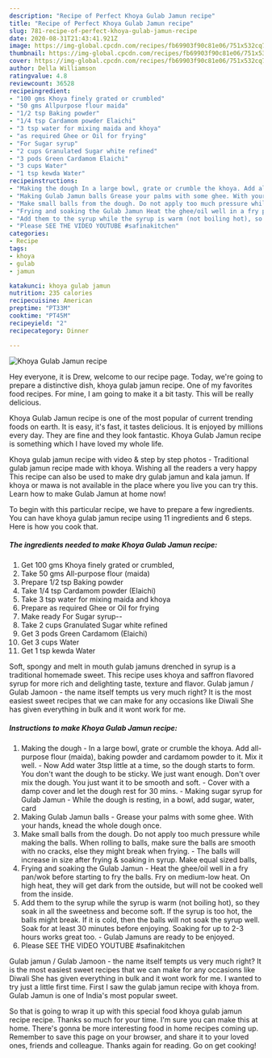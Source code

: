 ```yaml
---
description: "Recipe of Perfect Khoya Gulab Jamun recipe"
title: "Recipe of Perfect Khoya Gulab Jamun recipe"
slug: 781-recipe-of-perfect-khoya-gulab-jamun-recipe
date: 2020-08-31T21:43:41.921Z
image: https://img-global.cpcdn.com/recipes/fb69903f90c81e06/751x532cq70/khoya-gulab-jamun-recipe-recipe-main-photo.jpg
thumbnail: https://img-global.cpcdn.com/recipes/fb69903f90c81e06/751x532cq70/khoya-gulab-jamun-recipe-recipe-main-photo.jpg
cover: https://img-global.cpcdn.com/recipes/fb69903f90c81e06/751x532cq70/khoya-gulab-jamun-recipe-recipe-main-photo.jpg
author: Della Williamson
ratingvalue: 4.8
reviewcount: 36528
recipeingredient:
- "100 gms Khoya finely grated or crumbled"
- "50 gms Allpurpose flour maida"
- "1/2 tsp Baking powder"
- "1/4 tsp Cardamom powder Elaichi"
- "3 tsp water for mixing maida and khoya"
- "as required Ghee or Oil for frying"
- "For Sugar syrup"
- "2 cups Granulated Sugar white refined"
- "3 pods Green Cardamom Elaichi"
- "3 cups Water"
- "1 tsp kewda Water"
recipeinstructions:
- "Making the dough In a large bowl, grate or crumble the khoya. Add all-purpose flour (maida), baking powder and cardamom powder to it. Mix it well. Now Add water 3tsp little at a time, so the dough starts to form. You don&#39;t want the dough to be sticky. We just want enough. Don&#39;t over mix the dough. You just want it to be smooth and soft. Cover with a damp cover and let the dough rest for 30 mins. Making sugar syrup for Gulab Jamun While the dough is resting, in a bowl, add sugar, water, card"
- "Making Gulab Jamun balls Grease your palms with some ghee. With your hands, knead the whole dough once."
- "Make small balls from the dough. Do not apply too much pressure while making the balls. When rolling to balls, make sure the balls are smooth with no cracks, else they might break when frying.  The balls will increase in size after frying &amp; soaking in syrup. Make equal sized balls,"
- "Frying and soaking the Gulab Jamun Heat the ghee/oil well in a fry pan/wok before starting to fry the balls. Fry on medium-low heat. On high heat, they will get dark from the outside, but will not be cooked well from the inside."
- "Add them to the syrup while the syrup is warm (not boiling hot), so they soak in all the sweetness and become soft. If the syrup is too hot, the balls might break. If it is cold, then the balls will not soak the syrup well. Soak for at least 30 minutes before enjoying. Soaking for up to 2-3 hours works great too. Gulab Jamuns are ready to be enjoyed."
- "Please SEE THE VIDEO YOUTUBE #safinakitchen"
categories:
- Recipe
tags:
- khoya
- gulab
- jamun

katakunci: khoya gulab jamun 
nutrition: 235 calories
recipecuisine: American
preptime: "PT33M"
cooktime: "PT45M"
recipeyield: "2"
recipecategory: Dinner

---
```



![Khoya Gulab Jamun recipe](https://img-global.cpcdn.com/recipes/fb69903f90c81e06/751x532cq70/khoya-gulab-jamun-recipe-recipe-main-photo.jpg)

Hey everyone, it is Drew, welcome to our recipe page. Today, we're going to prepare a distinctive dish, khoya gulab jamun recipe. One of my favorites food recipes. For mine, I am going to make it a bit tasty. This will be really delicious.

Khoya Gulab Jamun recipe is one of the most popular of current trending foods on earth. It is easy, it's fast, it tastes delicious. It is enjoyed by millions every day. They are fine and they look fantastic. Khoya Gulab Jamun recipe is something which I have loved my whole life.

Khoya gulab jamun recipe with video &amp; step by step photos - Traditional gulab jamun recipe made with khoya. Wishing all the readers a very happy This recipe can also be used to make dry gulab jamun and kala jamun. If khoya or mawa is not available in the place where you live you can try this. Learn how to make Gulab Jamun at home now!


To begin with this particular recipe, we have to prepare a few ingredients. You can have khoya gulab jamun recipe using 11 ingredients and 6 steps. Here is how you cook that.

<!--inarticleads1-->

##### The ingredients needed to make Khoya Gulab Jamun recipe:

1. Get 100 gms Khoya finely grated or crumbled,
1. Take 50 gms All-purpose flour (maida)
1. Prepare 1/2 tsp Baking powder
1. Take 1/4 tsp Cardamom powder (Elaichi)
1. Take 3 tsp water for mixing maida and khoya
1. Prepare as required Ghee or Oil for frying
1. Make ready For Sugar syrup--
1. Take 2 cups Granulated Sugar white refined
1. Get 3 pods Green Cardamom (Elaichi)
1. Get 3 cups Water
1. Get 1 tsp kewda Water


Soft, spongy and melt in mouth gulab jamuns drenched in syrup is a traditional homemade sweet. This recipe uses khoya and saffron flavored syrup for more rich and delighting taste, texture and flavor. Gulab jamun / Gulab Jamoon - the name itself tempts us very much right? It is the most easiest sweet recipes that we can make for any occasions like Diwali She has given everything in bulk and it wont work for me. 

<!--inarticleads2-->

##### Instructions to make Khoya Gulab Jamun recipe:

1. Making the dough - In a large bowl, grate or crumble the khoya. Add all-purpose flour (maida), baking powder and cardamom powder to it. Mix it well. - Now Add water 3tsp little at a time, so the dough starts to form. You don&#39;t want the dough to be sticky. We just want enough. Don&#39;t over mix the dough. You just want it to be smooth and soft. - Cover with a damp cover and let the dough rest for 30 mins. - Making sugar syrup for Gulab Jamun - While the dough is resting, in a bowl, add sugar, water, card
1. Making Gulab Jamun balls - Grease your palms with some ghee. With your hands, knead the whole dough once.
1. Make small balls from the dough. Do not apply too much pressure while making the balls. When rolling to balls, make sure the balls are smooth with no cracks, else they might break when frying.  - The balls will increase in size after frying &amp; soaking in syrup. Make equal sized balls,
1. Frying and soaking the Gulab Jamun - Heat the ghee/oil well in a fry pan/wok before starting to fry the balls. Fry on medium-low heat. On high heat, they will get dark from the outside, but will not be cooked well from the inside.
1. Add them to the syrup while the syrup is warm (not boiling hot), so they soak in all the sweetness and become soft. If the syrup is too hot, the balls might break. If it is cold, then the balls will not soak the syrup well. Soak for at least 30 minutes before enjoying. Soaking for up to 2-3 hours works great too. - Gulab Jamuns are ready to be enjoyed.
1. Please SEE THE VIDEO YOUTUBE #safinakitchen


Gulab jamun / Gulab Jamoon - the name itself tempts us very much right? It is the most easiest sweet recipes that we can make for any occasions like Diwali She has given everything in bulk and it wont work for me. I wanted to try just a little first time. First I saw the gulab jamun recipe with khoya from. Gulab Jamun is one of India&#39;s most popular sweet. 

So that is going to wrap it up with this special food khoya gulab jamun recipe recipe. Thanks so much for your time. I'm sure you can make this at home. There's gonna be more interesting food in home recipes coming up. Remember to save this page on your browser, and share it to your loved ones, friends and colleague. Thanks again for reading. Go on get cooking!
